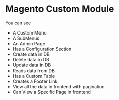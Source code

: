 # Magento Custom Module

You can see
- A Custom Menu
- A SubMenus
- An Admin Page
- Has a Configuration Section
- Create data in DB
- Delete data in DB
- Update data in DB
- Reads data from DB
- Has a Custom Table
- Creates a Footer Link
- View all the data in frontend with pagination
- Can View a Specific Page in frontend
